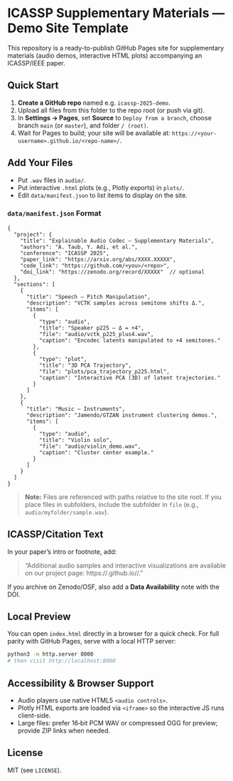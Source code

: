 
# ICASSP Supplementary Materials — Demo Site Template

This repository is a ready-to-publish GitHub Pages site for supplementary materials (audio demos, interactive HTML plots) accompanying an ICASSP/IEEE paper.

## Quick Start

1. **Create a GitHub repo** named e.g. `icassp-2025-demo`.
2. Upload all files from this folder to the repo root (or push via git).
3. In **Settings → Pages**, set **Source** to `Deploy from a branch`, choose branch `main` (or `master`), and folder `/ (root)`.
4. Wait for Pages to build; your site will be available at: `https://<your-username>.github.io/<repo-name>/`.

## Add Your Files

- Put `.wav` files in `audio/`.
- Put interactive `.html` plots (e.g., Plotly exports) in `plots/`.
- Edit `data/manifest.json` to list items to display on the site.

### `data/manifest.json` Format

```jsonc
{
  "project": {
    "title": "Explainable Audio Codec — Supplementary Materials",
    "authors": "A. Taub, Y. Adi, et al.",
    "conference": "ICASSP 2025",
    "paper_link": "https://arxiv.org/abs/XXXX.XXXXX",
    "code_link": "https://github.com/<you>/<repo>",
    "doi_link": "https://zenodo.org/record/XXXXX"  // optional
  },
  "sections": [
    {
      "title": "Speech — Pitch Manipulation",
      "description": "VCTK samples across semitone shifts Δ.",
      "items": [
        {
          "type": "audio",
          "title": "Speaker p225 — Δ = +4",
          "file": "audio/vctk_p225_plus4.wav",
          "caption": "Encodec latents manipulated to +4 semitones."
        },
        {
          "type": "plot",
          "title": "3D PCA Trajectory",
          "file": "plots/pca_trajectory_p225.html",
          "caption": "Interactive PCA (3D) of latent trajectories."
        }
      ]
    },
    {
      "title": "Music — Instruments",
      "description": "Jamendo/GTZAN instrument clustering demos.",
      "items": [
        {
          "type": "audio",
          "title": "Violin solo",
          "file": "audio/violin_demo.wav",
          "caption": "Cluster center example."
        }
      ]
    }
  ]
}
```

> **Note:** Files are referenced with paths relative to the site root. If you place files in subfolders, include the subfolder in `file` (e.g., `audio/myfolder/sample.wav`).

## ICASSP/Citation Text

In your paper’s intro or footnote, add:
> “Additional audio samples and interactive visualizations are available on our project page: https://<your-username>.github.io/<repo-name>/.”

If you archive on Zenodo/OSF, also add a **Data Availability** note with the DOI.

## Local Preview

You can open `index.html` directly in a browser for a quick check. For full parity with GitHub Pages, serve with a local HTTP server:
```bash
python3 -m http.server 8000
# then visit http://localhost:8000
```

## Accessibility & Browser Support

- Audio players use native HTML5 `<audio controls>`.
- Plotly HTML exports are loaded via `<iframe>` so the interactive JS runs client-side.
- Large files: prefer 16‑bit PCM WAV or compressed OGG for preview; provide ZIP links when needed.

## License

MIT (see `LICENSE`).
